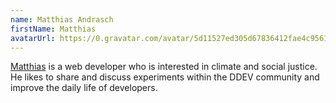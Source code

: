 ```yaml
---
name: Matthias Andrasch
firstName: Matthias
avatarUrl: https://0.gravatar.com/avatar/5d11527ed305d67836412fae4c956111b5833820aa49636391fe87497ff1a929?size=128
---
```


[Matthias](https://mandrasch.dev/) is a web developer who is interested in climate and social justice. He likes to share and discuss experiments within the DDEV community and improve the daily life of developers.
